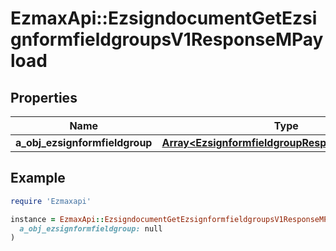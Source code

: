 # EzmaxApi::EzsigndocumentGetEzsignformfieldgroupsV1ResponseMPayload

## Properties

| Name | Type | Description | Notes |
| ---- | ---- | ----------- | ----- |
| **a_obj_ezsignformfieldgroup** | [**Array&lt;EzsignformfieldgroupResponseCompound&gt;**](EzsignformfieldgroupResponseCompound.md) |  |  |

## Example

```ruby
require 'Ezmaxapi'

instance = EzmaxApi::EzsigndocumentGetEzsignformfieldgroupsV1ResponseMPayload.new(
  a_obj_ezsignformfieldgroup: null
)
```

